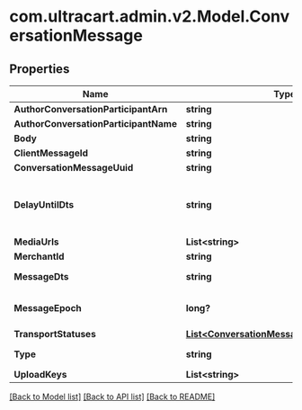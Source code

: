 # com.ultracart.admin.v2.Model.ConversationMessage
## Properties

Name | Type | Description | Notes
------------ | ------------- | ------------- | -------------
**AuthorConversationParticipantArn** | **string** |  | [optional] 
**AuthorConversationParticipantName** | **string** |  | [optional] 
**Body** | **string** |  | [optional] 
**ClientMessageId** | **string** |  | [optional] 
**ConversationMessageUuid** | **string** |  | [optional] 
**DelayUntilDts** | **string** | Delay message transmission until date/time | [optional] 
**MediaUrls** | **List&lt;string&gt;** |  | [optional] 
**MerchantId** | **string** |  | [optional] 
**MessageDts** | **string** | Message date/time | [optional] 
**MessageEpoch** | **long?** | Message epoch milliseconds | [optional] 
**TransportStatuses** | [**List&lt;ConversationMessageTransportStatus&gt;**](ConversationMessageTransportStatus.md) |  | [optional] 
**Type** | **string** | Message type | [optional] 
**UploadKeys** | **List&lt;string&gt;** |  | [optional] 


[[Back to Model list]](../README.md#documentation-for-models) [[Back to API list]](../README.md#documentation-for-api-endpoints) [[Back to README]](../README.md)

